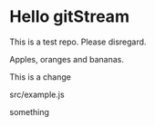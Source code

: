 # Hello gitStream
This is a test repo. Please disregard.

Apples, oranges and bananas.


This is a change

src/example.js

something

